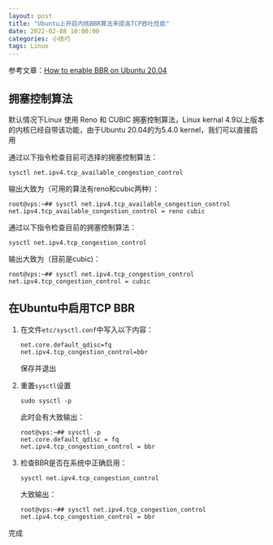 ```yaml
---
layout: post
title: "Ubuntu上开启内核BBR算法来提高TCP吞吐性能"
date: 2022-02-08 10:00:00
categories: 小技巧
tags: Linux
---
```


参考文章：[How to enable BBR on Ubuntu 20.04](https://wiki.crowncloud.net/?How_to_enable_BBR_on_Ubuntu_20_04)

## 拥塞控制算法

默认情况下Linux 使用 Reno 和 CUBIC 拥塞控制算法，Linux kernal 4.9以上版本的内核已经自带该功能，由于Ubuntu 20.04的为5.4.0 kernel，我们可以直接启用

通过以下指令检查目前可选择的拥塞控制算法：

```shell
sysctl net.ipv4.tcp_available_congestion_control
```

输出大致为（可用的算法有reno和cubic两种）：

```shell
root@vps:~## sysctl net.ipv4.tcp_available_congestion_control
net.ipv4.tcp_available_congestion_control = reno cubic
```

通过以下指令检查目前的拥塞控制算法：

```shell
sysctl net.ipv4.tcp_congestion_control
```

输出大致为（目前是cubic)：

```shell
root@vps:~## sysctl net.ipv4.tcp_congestion_control
net.ipv4.tcp_congestion_control = cubic
```

## 在Ubuntu中启用TCP BBR

1. 在文件`etc/sysctl.conf`中写入以下内容：

   ```shell
   net.core.default_qdisc=fq
   net.ipv4.tcp_congestion_control=bbr
   ```

   保存并退出
2. 重置`sysctl`设置

   ```shell
   sudo sysctl -p
   ```

   此时会有大致输出：

   ```shell
   root@vps:~## sysctl -p
   net.core.default_qdisc = fq
   net.ipv4.tcp_congestion_control = bbr
   ```

3. 检查BBR是否在系统中正确启用：

   ```shell
   sysctl net.ipv4.tcp_congestion_control
   ```

   大致输出：

   ```shell
   root@vps:~## sysctl net.ipv4.tcp_congestion_control
   net.ipv4.tcp_congestion_control = bbr
   ```

完成

